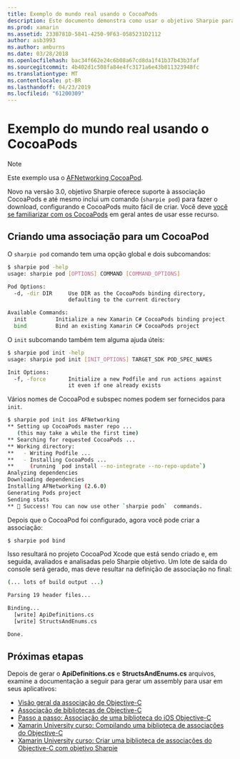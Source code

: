 ```yaml
---
title: Exemplo do mundo real usando o CocoaPods
description: Este documento demonstra como usar o objetivo Sharpie para gerar automaticamente o C# definições de um CocoaPod de associação.
ms.prod: xamarin
ms.assetid: 233B781D-5841-4250-9F63-0585231D2112
author: asb3993
ms.author: amburns
ms.date: 03/28/2018
ms.openlocfilehash: bac34f662e24c6b08a67cd8da1f41b37b43b3faf
ms.sourcegitcommit: 4b402d1c508fa84e4fc3171a6e43b811323948fc
ms.translationtype: MT
ms.contentlocale: pt-BR
ms.lasthandoff: 04/23/2019
ms.locfileid: "61200309"
---
```

# <a name="real-world-example-using-cocoapods"></a>Exemplo do mundo real usando o CocoaPods

> [!NOTE]
> Este exemplo usa o [AFNetworking CocoaPod](https://cocoapods.org/pods/AFNetworking).

Novo na versão 3.0, objetivo Sharpie oferece suporte à associação CocoaPods e até mesmo inclui um comando (`sharpie pod`) para fazer o download, configurando e CocoaPods muito fácil de criar. Você deve [você se familiarizar com os CocoaPods](https://cocoapods.org) em geral antes de usar esse recurso.

## <a name="creating-a-binding-for-a-cocoapod"></a>Criando uma associação para um CocoaPod

O `sharpie pod` comando tem uma opção global e dois subcomandos:

```bash
$ sharpie pod -help
usage: sharpie pod [OPTIONS] COMMAND [COMMAND_OPTIONS]

Pod Options:
  -d, -dir DIR     Use DIR as the CocoaPods binding directory,
                   defaulting to the current directory

Available Commands:
  init         Initialize a new Xamarin C# CocoaPods binding project
  bind         Bind an existing Xamarin C# CocoaPods project
```

O `init` subcomando também tem alguma ajuda úteis:

```bash
$ sharpie pod init -help
usage: sharpie pod init [INIT_OPTIONS] TARGET_SDK POD_SPEC_NAMES

Init Options:
  -f, -force       Initialize a new Podfile and run actions against
                   it even if one already exists
```

Vários nomes de CocoaPod e subspec nomes podem ser fornecidos para `init`.

```bash
$ sharpie pod init ios AFNetworking
** Setting up CocoaPods master repo ...
   (this may take a while the first time)
** Searching for requested CocoaPods ...
** Working directory:
**   - Writing Podfile ...
**   - Installing CocoaPods ...
**     (running `pod install --no-integrate --no-repo-update`)
Analyzing dependencies
Downloading dependencies
Installing AFNetworking (2.6.0)
Generating Pods project
Sending stats
** 🍻 Success! You can now use other `sharpie podn`  commands.
```

Depois que o CocoaPod foi configurado, agora você pode criar a associação:

```bash
$ sharpie pod bind
```

Isso resultará no projeto CocoaPod Xcode que está sendo criado e, em seguida, avaliados e analisadas pelo Sharpie objetivo. Um lote de saída do console será gerado, mas deve resultar na definição de associação no final:

```bash
(... lots of build output ...)

Parsing 19 header files...

Binding...
  [write] ApiDefinitions.cs
  [write] StructsAndEnums.cs

Done.
```

## <a name="next-steps"></a>Próximas etapas

Depois de gerar o **ApiDefinitions.cs** e **StructsAndEnums.cs** arquivos, examine a documentação a seguir para gerar um assembly para usar em seus aplicativos:

- [Visão geral da associação de Objective-C](~/cross-platform/macios/binding/overview.md)
- [Associação de bibliotecas de Objective-C](~/cross-platform/macios/binding/objective-c-libraries.md)
- [Passo a passo: Associação de uma biblioteca do iOS Objective-C](~/ios/platform/binding-objective-c/walkthrough.md)
- [Xamarin University curso: Compilando uma biblioteca de associações do Objective-C](https://university.xamarin.com/classes/track/all#building-an-objective-c-bindings-library)
- [Xamarin University curso: Criar uma biblioteca de associações do Objective-C com objetivo Sharpie](https://university.xamarin.com/classes/track/all#build-an-objective-c-bindings-library-with-objective-sharpie)

